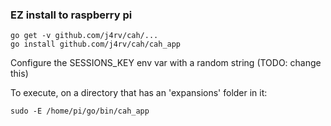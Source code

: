 ### EZ install to raspberry pi

```
go get -v github.com/j4rv/cah/...
go install github.com/j4rv/cah/cah_app
```

Configure the SESSIONS_KEY env var with a random string (TODO: change this)

To execute, on a directory that has an 'expansions' folder in it:  

```
sudo -E /home/pi/go/bin/cah_app
```
